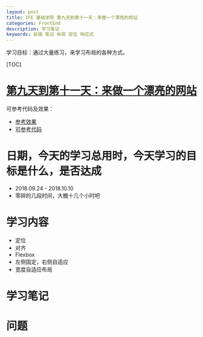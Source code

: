 ```yaml
---
layout: post
title: IFE 基础学院 第九天到第十一天：来做一个漂亮的网站
categories: FrontEnd
description: 学习笔记
keywords: 前端 笔记 布局 定位 响应式
---
```


学习目标：通过大量练习，来学习布局的各种方式。

[TOC]

# [第九天到第十一天：来做一个漂亮的网站](http://ife.baidu.com/course/detail/id/43)

可参考代码及效果：

- [参考效果](https://shillyli.github.io/FCC-Item/Beautiful-Page/index.html)
- [可参考代码](https://github.com/Shillyli/FCC-Item/tree/master/Beautiful-Page)

# 日期，今天的学习总用时，今天学习的目标是什么，是否达成

- 2018.09.24 - 2018.10.10
- 零碎的几段时间，大概十几个小时吧


# 学习内容

- 定位
- 对齐
- Flexbox
- 左侧固定，右侧自适应
- 宽度自适应布局

# 学习笔记

# 问题
